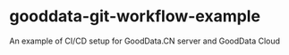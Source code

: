 # gooddata-git-workflow-example
An example of CI/CD setup for GoodData.CN server and GoodData Cloud
